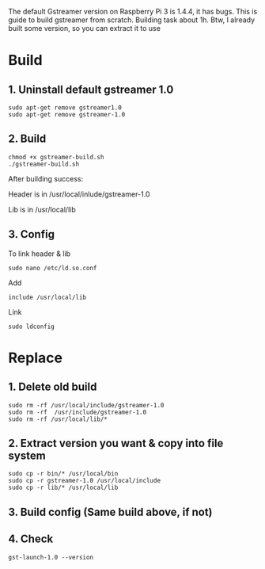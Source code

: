 The default Gstreamer version on Raspberry Pi 3 is 1.4.4, it has bugs. 
This is guide to build gstreamer from scratch. Building task about 1h.
Btw, I already built some version, so you can extract it to use

# Build

## 1. Uninstall default gstreamer 1.0

```Shell
sudo apt-get remove gstreamer1.0
sudo apt-get remove gstreamer-1.0
```

## 2. Build

```Shell
chmod +x gstreamer-build.sh
./gstreamer-build.sh
```
After building success:

Header is in /usr/local/inlude/gstreamer-1.0

Lib is in /usr/local/lib

## 3. Config

To link header & lib

```Shell
sudo nano /etc/ld.so.conf
```

Add

```Shell
include /usr/local/lib
```

Link 

```Shell
sudo ldconfig
```

# Replace 

## 1. Delete old build
	
```Shell
sudo rm -rf /usr/local/include/gstreamer-1.0
sudo rm -rf  /usr/include/gstreamer-1.0
sudo rm -rf /usr/local/lib/*
```

## 2. Extract version you want & copy into file system

```Shell	
sudo cp -r bin/* /usr/local/bin
sudo cp -r gstreamer-1.0 /usr/local/include
sudo cp -r lib/* /usr/local/lib
```

## 3. Build config (Same build above, if not)

## 4. Check
	
```Shell
gst-launch-1.0 --version
```


